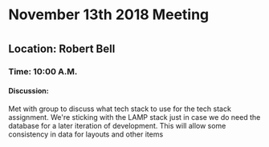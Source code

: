 <h1>November 13th 2018 Meeting<h1>
<h2>Location: Robert Bell</h2>
<h3>Time: 10:00 A.M.</h3>
<h4>Discussion:</h4>
<p>Met with group to discuss what tech stack to use for the tech stack assignment. 
We're sticking with the LAMP stack just in case we do need the database for a later iteration of development. 
This will allow some consistency in data for layouts and other items</p>
